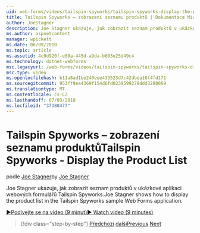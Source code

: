 ```yaml
---
uid: web-forms/videos/tailspin-spyworks/tailspin-spyworks-display-the-product-list
title: Tailspin Spyworks – zobrazení seznamu produktů | Dokumentace Microsoftu
author: JoeStagner
description: Joe Stagner ukazuje, jak zobrazit seznam produktů v ukázkové aplikaci webových formulářů Tailspin Spyworks.
ms.author: aspnetcontent
manager: wpickett
ms.date: 06/09/2010
ms.topic: article
ms.assetid: 4c0d920f-e80a-445d-a9da-b603e25d49c4
ms.technology: dotnet-webforms
msc.legacyurl: /web-forms/videos/tailspin-spyworks/tailspin-spyworks-display-the-product-list
msc.type: video
ms.openlocfilehash: b11a8ad1be240eee433523d7c42dbea16f4fd171
ms.sourcegitcommit: 953ff9ea4369f154d6fd0239599279ddd3280009
ms.translationtype: MT
ms.contentlocale: cs-CZ
ms.lasthandoff: 07/03/2018
ms.locfileid: "37380477"
---
```

<a name="tailspin-spyworks---display-the-product-list"></a><span data-ttu-id="60a10-103">Tailspin Spyworks – zobrazení seznamu produktů</span><span class="sxs-lookup"><span data-stu-id="60a10-103">Tailspin Spyworks - Display the Product List</span></span>
====================
<span data-ttu-id="60a10-104">podle [Joe Stagner](https://github.com/JoeStagner)</span><span class="sxs-lookup"><span data-stu-id="60a10-104">by [Joe Stagner](https://github.com/JoeStagner)</span></span>

<span data-ttu-id="60a10-105">Joe Stagner ukazuje, jak zobrazit seznam produktů v ukázkové aplikaci webových formulářů Tailspin Spyworks.</span><span class="sxs-lookup"><span data-stu-id="60a10-105">Joe Stagner shows how to display the product list in the Tailspin Spyworks sample Web Forms application.</span></span>

[<span data-ttu-id="60a10-106">&#9654;Podívejte se na video (9 minut)</span><span class="sxs-lookup"><span data-stu-id="60a10-106">&#9654; Watch video (9 minutes)</span></span>](https://channel9.msdn.com/Blogs/ASP-NET-Site-Videos/tailspin-spyworks-display-the-product-list)

> [!div class="step-by-step"]
> <span data-ttu-id="60a10-107">[Předchozí](tailspin-spyworks-category-menu.md)
> [další](tailspin-spyworks-display-per-product-details.md)</span><span class="sxs-lookup"><span data-stu-id="60a10-107">[Previous](tailspin-spyworks-category-menu.md)
[Next](tailspin-spyworks-display-per-product-details.md)</span></span>
